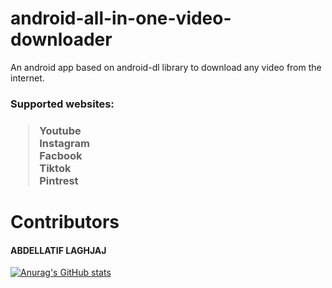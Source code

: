 # android-all-in-one-video-downloader

An android app based on android-dl library to download any video from the internet.

<h3>Supported websites:<h3>

> Youtube <br>
> Instagram <br>
> Facbook <br>
> Tiktok <br>
> Pintrest <br>

# Contributors

<h4>ABDELLATIF LAGHJAJ</h4>

[![Anurag's GitHub stats](https://github-readme-stats.vercel.app/api?username=abdellatif-laghjaj&count_private=true&show_icons=true&theme=react)](https://github.com/omarlamin01/Dairy-Farm-Management-System)
